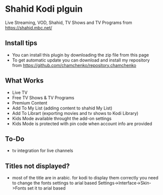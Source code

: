 # Shahid Kodi plguin

Live Streaming, VOD, Shahid, TV Shows and TV Programs from https://shahid.mbc.net/

## Install tips
 - You can install this plugin by downloading the zip file from this page
 - To get automatic update you can download and install my repository from https://github.com/chamchenko/repository.chamchenko

## What Works
 - Live TV
 - Free TV Shows & TV Programs
 - Premium Content
 - Add To My List (adding content to shahid My List)
 - Add To Librart (exporting movies and tv shows to Kodi Library)
 - Kids Mode available throught the add-on settings
 - Kids Mode is protected with pin code when account info are provided
## To-Do
 - tv integration for live channels

## Titles not displayed?
 - most of the title are in arabic. for kodi to display them correctly you need to change the fonts settings to arial based
 Settings->Interface->Skin->Fonts set it to arial based
